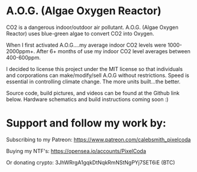 # A.O.G. (Algae Oxygen Reactor)

CO2 is a dangerous indoor/outdoor air pollutant. A.O.G. (Algae Oxygen Reactor) uses blue-green algae to convert CO2 into Oxygen.

When I first activated A.O.G....my average indoor CO2 levels were 1000-2000ppm+.  After 6+ months of use my indoor CO2 level averages between 400-600ppm. 

I decided to license this project under the MIT license so that individuals and corporations can make/modify/sell A.O.G without restrictions. Speed is essential in controlling climate change. The more units built...the better.

Source code, build pictures, and videos can be found at the Github link below. Hardware schematics and build instructions coming soon :)

# Support and follow my work by:

Subscribing to my Patreon:
https://www.patreon.com/calebsmith_pixelcoda

Buying my NTF's:
https://opensea.io/accounts/PixelCoda

Or donating crypto:
3JhWRrgA1gqkDtNqkRmNStNgPYj7SET6iE (BTC)
